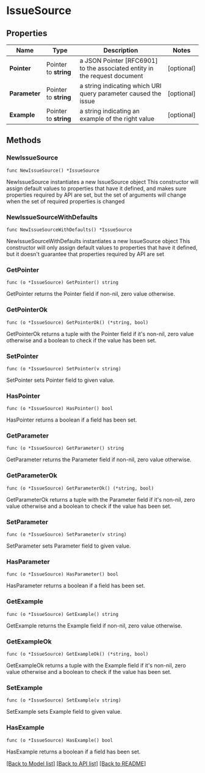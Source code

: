# IssueSource

## Properties

Name | Type | Description | Notes
------------ | ------------- | ------------- | -------------
**Pointer** | Pointer to **string** | a JSON Pointer [RFC6901] to the associated entity in the request document | [optional] 
**Parameter** | Pointer to **string** | a string indicating which URI query parameter caused the issue | [optional] 
**Example** | Pointer to **string** | a string indicating an example of the right value | [optional] 

## Methods

### NewIssueSource

`func NewIssueSource() *IssueSource`

NewIssueSource instantiates a new IssueSource object
This constructor will assign default values to properties that have it defined,
and makes sure properties required by API are set, but the set of arguments
will change when the set of required properties is changed

### NewIssueSourceWithDefaults

`func NewIssueSourceWithDefaults() *IssueSource`

NewIssueSourceWithDefaults instantiates a new IssueSource object
This constructor will only assign default values to properties that have it defined,
but it doesn't guarantee that properties required by API are set

### GetPointer

`func (o *IssueSource) GetPointer() string`

GetPointer returns the Pointer field if non-nil, zero value otherwise.

### GetPointerOk

`func (o *IssueSource) GetPointerOk() (*string, bool)`

GetPointerOk returns a tuple with the Pointer field if it's non-nil, zero value otherwise
and a boolean to check if the value has been set.

### SetPointer

`func (o *IssueSource) SetPointer(v string)`

SetPointer sets Pointer field to given value.

### HasPointer

`func (o *IssueSource) HasPointer() bool`

HasPointer returns a boolean if a field has been set.

### GetParameter

`func (o *IssueSource) GetParameter() string`

GetParameter returns the Parameter field if non-nil, zero value otherwise.

### GetParameterOk

`func (o *IssueSource) GetParameterOk() (*string, bool)`

GetParameterOk returns a tuple with the Parameter field if it's non-nil, zero value otherwise
and a boolean to check if the value has been set.

### SetParameter

`func (o *IssueSource) SetParameter(v string)`

SetParameter sets Parameter field to given value.

### HasParameter

`func (o *IssueSource) HasParameter() bool`

HasParameter returns a boolean if a field has been set.

### GetExample

`func (o *IssueSource) GetExample() string`

GetExample returns the Example field if non-nil, zero value otherwise.

### GetExampleOk

`func (o *IssueSource) GetExampleOk() (*string, bool)`

GetExampleOk returns a tuple with the Example field if it's non-nil, zero value otherwise
and a boolean to check if the value has been set.

### SetExample

`func (o *IssueSource) SetExample(v string)`

SetExample sets Example field to given value.

### HasExample

`func (o *IssueSource) HasExample() bool`

HasExample returns a boolean if a field has been set.


[[Back to Model list]](../README.md#documentation-for-models) [[Back to API list]](../README.md#documentation-for-api-endpoints) [[Back to README]](../README.md)



